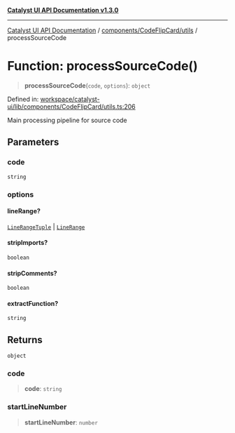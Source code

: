 [**Catalyst UI API Documentation v1.3.0**](../../../../README.md)

---

[Catalyst UI API Documentation](../../../../README.md) / [components/CodeFlipCard/utils](../README.md) / processSourceCode

# Function: processSourceCode()

> **processSourceCode**(`code`, `options`): `object`

Defined in: [workspace/catalyst-ui/lib/components/CodeFlipCard/utils.ts:206](https://github.com/TheBranchDriftCatalyst/catalyst-ui/blob/main/lib/components/CodeFlipCard/utils.ts#L206)

Main processing pipeline for source code

## Parameters

### code

`string`

### options

#### lineRange?

[`LineRangeTuple`](../type-aliases/LineRangeTuple.md) \| [`LineRange`](../interfaces/LineRange.md)

#### stripImports?

`boolean`

#### stripComments?

`boolean`

#### extractFunction?

`string`

## Returns

`object`

### code

> **code**: `string`

### startLineNumber

> **startLineNumber**: `number`
